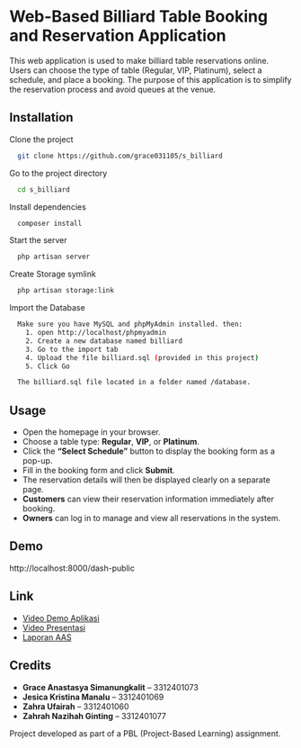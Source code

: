 # Web-Based Billiard Table Booking and Reservation Application

This web application is used to make billiard table reservations online. Users can choose the type of table (Regular, VIP, Platinum), select a schedule, and place a booking. The purpose of this application is to simplify the reservation process and avoid queues at the venue.


## Installation

Clone the project

```bash
  git clone https://github.com/grace031105/s_billiard
```

Go to the project directory

```bash
  cd s_billiard
```

Install dependencies

```bash
  composer install
```

Start the server

```bash
  php artisan server
```

Create Storage symlink

```bash
  php artisan storage:link
```

Import the Database

```bash
  Make sure you have MySQL and phpMyAdmin installed. then:
    1. open http://localhost/phpmyadmin 
    2. Create a new database named billiard
    3. Go to the import tab
    4. Upload the file billiard.sql (provided in this project)
    5. Click Go

  The billiard.sql file located in a folder named /database.
```
##  Usage

- Open the homepage in your browser.
- Choose a table type: **Regular**, **VIP**, or **Platinum**.
- Click the **“Select Schedule”** button to display the booking form as a pop-up.
- Fill in the booking form and click **Submit**.
- The reservation details will then be displayed clearly on a separate page.
- **Customers** can view their reservation information immediately after booking.
- **Owners** can log in to manage and view all reservations in the system.


## Demo

http://localhost:8000/dash-public

## Link 

- [Video Demo Aplikasi](https://youtu.be/iaSmGD0ZnLg?si=7BH9pzQ95goZ0yBy)
- [Video Presentasi](https://youtu.be/8FyJ-mjiCM0?si=RFNZ1BscbwU38Ga2)
- [Laporan AAS](https://drive.google.com/drive/folders/1AFfDGY4TZaRuMKOZNW6SSCXrHgNz5SU5?usp=sharing )

## Credits

- **Grace Anastasya Simanungkalit** – 3312401073  
- **Jesica Kristina Manalu** – 3312401069  
- **Zahra Ufairah** – 3312401060  
- **Zahrah Nazihah Ginting** – 3312401077  

Project developed as part of a PBL (Project-Based Learning) assignment.
